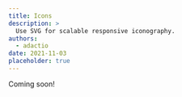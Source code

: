 ```yaml
---
title: Icons
description: >
  Use SVG for scalable responsive iconography.
authors:
  - adactio
date: 2021-11-03
placeholder: true
---
```


Coming soon!
